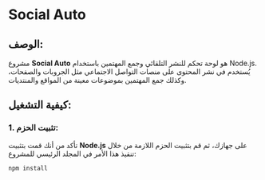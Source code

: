 # Social Auto

## الوصف:
مشروع **Social Auto** هو لوحة تحكم للنشر التلقائي وجمع المهتمين باستخدام Node.js. يُستخدم في نشر المحتوى على منصات التواصل الاجتماعي مثل الجروبات والصفحات، وكذلك جمع المهتمين بموضوعات معينة من المواقع والمنتديات.

## كيفية التشغيل:

### 1. **تثبيت الحزم:**
تأكد من أنك قمت بتثبيت **Node.js** على جهازك، ثم قم بتثبيت الحزم اللازمة من خلال تنفيذ هذا الأمر في المجلد الرئيسي للمشروع:
```bash
npm install
